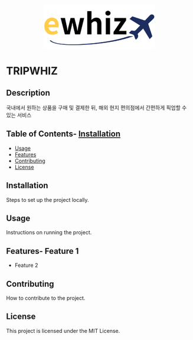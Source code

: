 <div align="center">
    <img src="./ewhiz.png" width="300px" alt="Ewhiz Logo">
</div>

# TRIPWHIZ

## Description
국내에서 원하는 상품을 구매 및 결제한 뒤,
해외 현지 편의점에서 간편하게 픽업할 수 있는 서비스

## Table of Contents- [Installation](#installation)
- [Usage](#usage)
- [Features](#features)
- [Contributing](#contributing)
- [License](#license)

## Installation
Steps to set up the project locally.

## Usage
Instructions on running the project.

## Features- Feature 1
- Feature 2

## Contributing
How to contribute to the project.

## License
This project is licensed under the MIT License.
